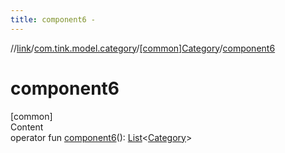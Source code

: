 ```yaml
---
title: component6 -
---
```

//[link](../../index.md)/[com.tink.model.category](../index.md)/[[common]Category](index.md)/[component6](component6.md)



# component6  
[common]  
Content  
operator fun [component6](component6.md)(): [List](https://kotlinlang.org/api/latest/jvm/stdlib/kotlin.collections/-list/index.html)<[Category](index.md)>  



